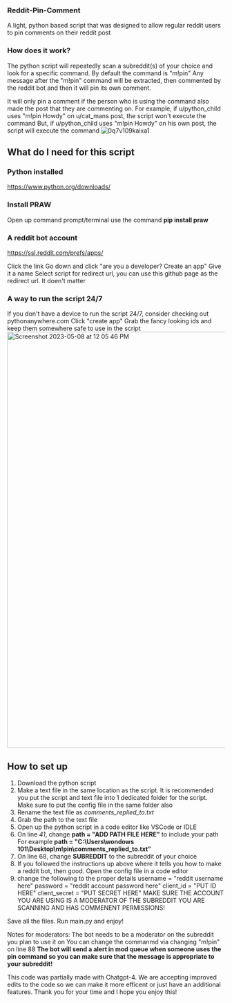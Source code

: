 ### Reddit-Pin-Comment
A light, python based script that was designed to allow regular reddit users to pin comments on their reddit post


### How does it work?
The python script will repeatedly scan a subreddit(s) of your choice and look for a specific command. By default the command is "m!pin"
Any message after the "m!pin" command will be extracted, then commented by the reddit bot and then it will pin its own comment.

It will only pin a comment if the person who is using the command also made the post that they are commenting on.
For example, if u/python_child uses "m!pin Howdy" on u/cat_mans post, the script won't execute the command
But, if u/python_child uses "m!pin Howdy" on his own post, the script will execute the command
![0q7v109kaixa1](https://user-images.githubusercontent.com/112908676/236886714-34bea20c-2cef-4909-9d62-d514233aaf11.jpeg)


## What do I need for this script
### Python installed
https://www.python.org/downloads/

### Install PRAW
Open up command prompt/terminal
use the command
**pip install praw**

### A reddit bot account
https://ssl.reddit.com/prefs/apps/

Click the link
Go down and click "are you a developer? Create an app"
Give it a name
Select script
for redirect url, you can use this github page as the redirect url. It doen't matter

### A way to run the script 24/7 
If you don't have a device to run the script 24/7, consider checking out pythonanywhere.com
Click "create app"
Grab the fancy looking ids and keep them somewhere safe to use in the script
<img width="964" alt="Screenshot 2023-05-08 at 12 05 46 PM" src="https://user-images.githubusercontent.com/112908676/236886306-2466303c-717f-4b03-822e-fec18e52944d.png">



## How to set up
1) Download the python script
2) Make a text file in the same location as the script. It is recommended you put the script and text file into 1 dedicated folder for the script. Make sure to put the config file in the same folder also
3) Rename the text file as *comments_replied_to.txt*
4) Grab the path to the text file
5) Open up the python script in a code editor like VSCode or IDLE
6) On line *41*, change **path = "ADD PATH FILE HERE"** to include your path
For example **path = "C:\\Users\\wondows 101\\Desktop\\m!pin\\comments_replied_to.txt"**
7) On line 68, change **SUBREDDIT** to the subreddit of your choice
8) If you followed the instructions up above where it tells you how to make a reddit bot, then good. Open the config file in a code editor
9) change the following to the proper details
username = "reddit username here"
password = "reddit account password here"
client_id = "PUT ID HERE"
client_secret = "PUT SECRET HERE"
MAKE SURE THE ACCOUNT YOU ARE USING IS A MODERATOR OF THE SUBREDDIT YOU ARE SCANNING AND HAS COMMENENT PERMISSIONS!

Save all the files.
Run main.py and enjoy!


Notes for moderators:
The bot needs to be a moderator on the subreddit you plan to use it on
You can change the commanmd via changing "m!pin" on line 88
**The bot will send a alert in mod queue when someone uses the pin command so you can make sure that the message is appropriate to your subreddit!**


This code was partially made with Chatgpt-4. We are accepting improved edits to the code so we can make it more efficent or just have an additional features. Thank you for your time and I hope you enjoy this!
